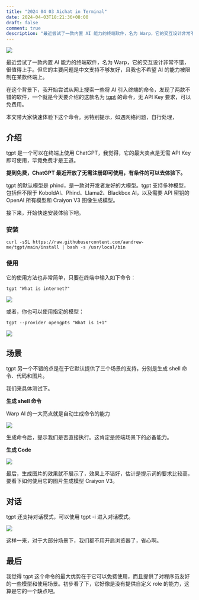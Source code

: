 ```yaml
---
title: "2024 04 03 Aichat in Terminal"
date: 2024-04-03T18:21:36+08:00
draft: false
comment: true
description: "最近尝试了一款内置 AI 能力的终端软件，名为 Warp，它的交互设计非常不错，很值得上手。但它的问题是中文不友好，且我也不希望 AI 的能力被限制在某款终端上。"
---
```


![](https://cdn.jsdelivr.net/gh/poloxue/images@2024-04/2024-04-03-aichat-in-terminal-01.png)

最近尝试了一款内置 AI 能力的终端软件，名为 Warp，它的交互设计非常不错，很值得上手。但它的主要问题是中文支持不够友好，且我也不希望 AI 的能力被限制在某款终端上。

在这个背景下，我开始尝试从网上搜索一些将 AI 引入终端的命令，发现了两款不错的软件，一个就是今天要介绍的这款名为 [tgpt](https://github.com/aandrew-me/tgpt) 的命令，无 API Key 要求，可以免费用。

本文带大家快速体验下这个命令。另特别提示，如遇网络问题，自行处理，

## 介绍

tgpt 是一个可以在终端上使用 ChatGPT，我觉得，它的最大卖点是无需 API Key 即可使用，毕竟免费才是王道。

**提到免费，ChatGPT 最近开放了无需注册即可使用，有条件的可以去体验下。**

tgpt 的默认模型是 phind，是一款对开发者友好的大模型。tgpt 支持多种模型，包括但不限于 KoboldAI、Phind、Llama2、Blackbox AI，以及需要 API 密钥的 OpenAI 所有模型和 Craiyon V3 图像生成模型。


接下来，开始快速安装体验下吧。

### 安装

```shell
curl -sSL https://raw.githubusercontent.com/aandrew-me/tgpt/main/install | bash -s /usr/local/bin
```

### 使用

它的使用方法也非常简单，只要在终端中输入如下命令：

```shell
tgpt "What is internet?"
```

![](https://cdn.jsdelivr.net/gh/poloxue/images@2024-04/2024-04-03-aichat-in-terminal-02.gif)

或者，你也可以使用指定的模型：

```shell
tgpt --provider opengpts "What is 1+1"
```

![](https://cdn.jsdelivr.net/gh/poloxue/images@2024-04/2024-04-03-aichat-in-terminal-03.gif)

## 场景

tgpt 另一个不错的点是在于它默认提供了三个场景的支持，分别是生成 shell 命令、代码和图片。

我们来具体测试下。

**生成 shell 命令**

Warp AI 的一大亮点就是自动生成命令的能力

![](https://cdn.jsdelivr.net/gh/poloxue/images@2024-04/2024-04-03-aichat-in-terminal-04.gif)

生成命令后，提示我们是否直接执行。这肯定是终端场景下的必备能力。

**生成 Code**

![](https://cdn.jsdelivr.net/gh/poloxue/images@2024-04/2024-04-03-aichat-in-terminal-05.gif)

最后，生成图片的效果就不展示了，效果上不错好，估计是提示词的要求比较高，要看下如何使用它的图片生成模型 Craiyon V3。

## 对话

tgpt 还支持对话模式，可以使用 tgpt -i 进入对话模式。

![](https://cdn.jsdelivr.net/gh/poloxue/images@2024-04/2024-04-03-aichat-in-terminal-06.gif)

这样一来，对于大部分场景下，我们都不用开启浏览器了，省心啊。

## 最后

我觉得 tgpt 这个命令的最大优势在于它可以免费使用，而且提供了对程序员友好的一些模型和使用场景。初步看了下，它好像是没有提供自定义 role 的能力，这算是它的一个缺点吧。


